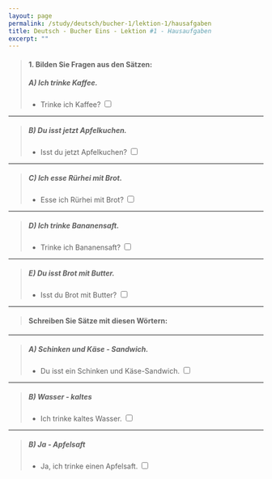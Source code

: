 ```yaml
---
layout: page
permalink: /study/deutsch/bucher-1/lektion-1/hausafgaben
title: Deutsch - Bucher Eins - Lektion #1 - Hausaufgaben
excerpt: ""
---
```


> #### 1. Bilden Sie Fragen aus den Sätzen:
>
> ##### A) Ich trinke Kaffee.
>
> - Trinke ich Kaffee? <input type="checkbox" />

---

> ##### B) Du isst jetzt Apfelkuchen.
>
> - Isst du jetzt Apfelkuchen? <input type="checkbox" />

---

> ##### C) Ich esse Rürhei mit Brot.
>
> - Esse ich Rürhei mit Brot? <input type="checkbox" />

---

> ##### D) Ich trinke Bananensaft.
>
> - Trinke ich Bananensaft? <input type="checkbox" />

---

> ##### E) Du isst Brot mit Butter.
>
> - Isst du Brot mit Butter? <input type="checkbox" />

---

> #### Schreiben Sie Sätze mit diesen Wörtern:

---

> ##### A) Schinken und Käse - Sandwich.
>
> -  Du isst ein Schinken und Käse-Sandwich. <input type="checkbox" />

---

> ##### B) Wasser - kaltes
>
> - Ich trinke kaltes Wasser. <input type="checkbox" />

---

> ##### B) Ja - Apfelsaft
>
> - Ja, ich trinke einen Apfelsaft. <input type="checkbox" />
